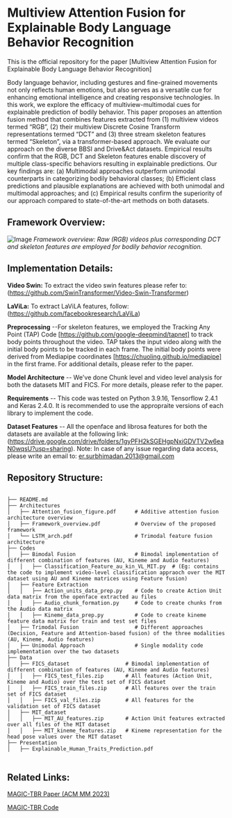 # Multiview Attention Fusion for Explainable Body Language Behavior Recognition
This is the official repository for the paper [Multiview Attention Fusion for Explainable Body Language Behavior Recognition]

Body language behavior, including gestures and fine-grained movements not only reflects human emotions, but also serves as a versatile cue for enhancing emotional intelligence and creating responsive technologies. In this work, we explore the efficacy of multiview-multimodal cues for explainable prediction of bodily behavior. This paper proposes an attention fusion method that combines features extracted from (1) multiview videos termed “RGB”, (2) their multiview Discrete Cosine Transform representations termed “DCT” and (3) three stream skeleton features termed “Skeleton”, via a transformer-based approach. We evaluate our approach on the diverse BBSI and Drive&Act datasets. Empirical results confirm that the RGB, DCT and Skeleton features enable discovery of multiple class-specific behaviors resulting in explainable predictions. Our key findings are: (a) Multimodal approaches outperform unimodal counterparts in categorizing bodily behavioral classes; (b) Efficient class predictions and plausible explanations are achieved with both unimodal and multimodal approaches; and (c) Empirical results confirm the superiority of our approach compared to state-of-the-art methods on both datasets.

## Framework Overview:
![Image](https://github.com/user-attachments/assets/3a4cee1f-d778-45fb-9c2d-84c014c454af)
*Framework overview: Raw (RGB) videos plus corresponding DCT and skeleton features are employed for bodily behavior recognition.*
## Implementation Details:

**Video Swin:** To extract the video swin features please refer to:  (https://github.com/SwinTransformer/Video-Swin-Transformer) 


**LaViLa:** To extract LaViLA features, follow: (https://github.com/facebookresearch/LaViLa)

**Preprocessing** --For skeleton features, we employed the Tracking Any Point (TAP) Code [https://github.com/google-deepmind/tapnet] to track body points throughout the video. TAP takes the input video along with the initial body points to be tracked in each frame. The initial body points were derived from Mediapipe coordinates [https://chuoling.github.io/mediapipe] in the first frame. For additional details, please refer to the paper.

**Model Architecture** -- We've done Chunk level and video level analysis for both the datasets MIT and FICS. For more details, please refer to the paper.

**Requirements** -- This code was tested on Python 3.9.16, Tensorflow 2.4.1 and Keras 2.4.0. It is recommended to use the appropraite versions of each library to implement the code.

**Dataset Features** -- All the openface and librosa features for both the datasets are available at the following link: (https://drive.google.com/drive/folders/1gyPFH2kSGEHgpNxiGDVTV2w6eaN0wqsU?usp=sharing). Note: In case of any issue regarding data access, please write an email to: er.surbhimadan.2013@gmail.com

## Repository Structure:
<pre>
<code>
├── README.md    
├── Architectures           
│   ├── Attention_fusion_figure.pdf      # Additive attention fusion architecture overview
│   ├── Framework_overview.pdf           # Overview of the proposed framework
│   └── LSTM_arch.pdf                    # Trimodal feature fusion architecture
├── Codes         
│   ├── Bimodal Fusion                   # Bimodal implementation of different combination of features (AU, Kineme and Audio features)        
│   │   ├── Classification_Feature_au_kin_VL_MIT.py  # (Eg: contains the code to implement video-level classification appraoch over the MIT dataset using AU and Kineme matrices using Feature fusion)
│   ├── Feature Extraction               
│   │   ├── Action_units_data_prep.py    # Code to create Action Unit data matrix from the openface extracted au files
│   │   ├── Audio_chunk_formation.py     # Code to create chunks from the Audio data matrix 
│   │   ├── Kineme_data_prep.py          # Code to create kineme feature data matrix for train and test set files
│   ├── Trimodal Fusion                  # Different approaches (Decision, Feature and Attention-based fusion) of the three modalities (AU, Kineme, Audio features)
│   ├── Unimodal Approach                # Single modality code implementation over the two datasets
├── Data         
│   ├── FICS_dataset                  # Bimodal implementation of different combination of features (AU, Kineme and Audio features)        
│   │   ├── FICS_test_files.zip       # All features (Action Unit, Kineme and Audio) over the test set of FICS dataset
│   │   ├── FICS_train_files.zip      # All features over the train set of FICS dataset
│   │   ├── FICS_val_files.zip        # All features for the validation set of FICS dataset
│   ├── MIT_dataset    
│   │   ├── MIT_AU_features.zip       # Action Unit features extracted over all files of the MIT dataset
│   │   ├── MIT_kineme_features.zip   # Kineme representation for the head pose values over the MIT dataset
├── Presentation         
│   ├── Explainable_Human_Traits_Prediction.pdf        
</code>
</pre>
## Related Links:
[MAGIC-TBR Paper (ACM MM 2023)]([https://dl.acm.org/doi/10.1145/3462244.3479901](https://dl.acm.org/doi/10.1145/3581783.3612858))

[MAGIC-TBR Code](https://github.com/surbhimadan92/MAGIC-TBR) 


